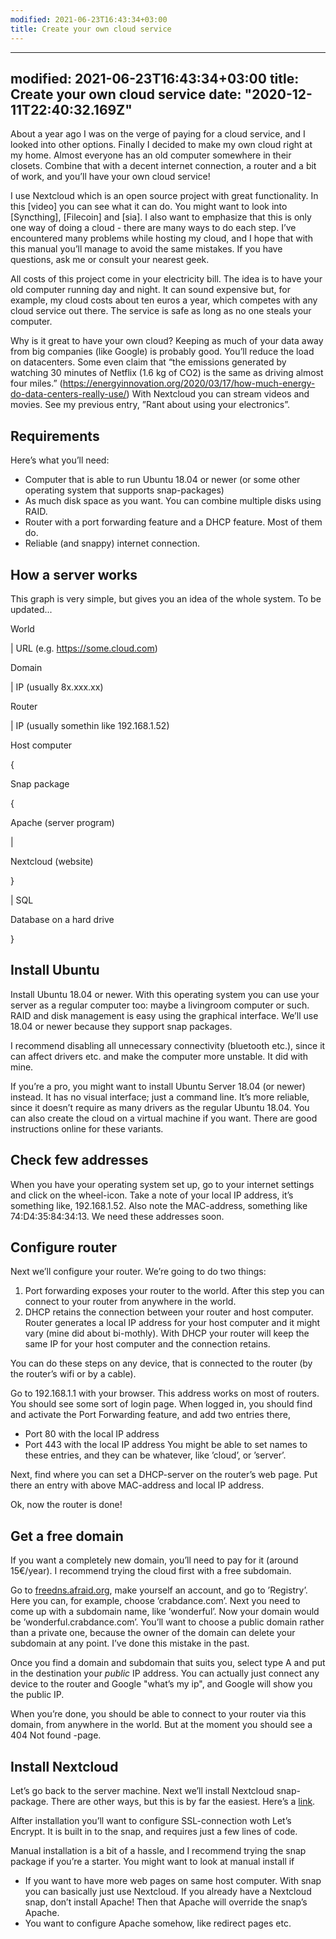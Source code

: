 ```yaml
---
modified: 2021-06-23T16:43:34+03:00
title: Create your own cloud service
---
```


---
modified: 2021-06-23T16:43:34+03:00
title: Create your own cloud service
date: "2020-12-11T22:40:32.169Z"
---
About a year ago I was on the verge of paying for a cloud service, and I looked into other options. Finally I decided to make my own cloud right at my home. Almost everyone has an old computer somewhere in their closets. Combine that with a decent internet connection, a router and a bit of work, and you’ll have your own cloud service!

I use Nextcloud which is an open source project with great functionality. In this [video] you can see what it can do. You might want to look into [Syncthing], [Filecoin] and [sia]. I also want to emphasize that this is only one way of doing a cloud - there are many ways to do each step. I’ve encountered many problems while hosting my cloud, and I hope that with this manual you’ll manage to avoid the same mistakes. If you have questions, ask me or consult your nearest geek.

All costs of this project come in your electricity bill. The idea is to have your old computer running day and night. It can sound expensive but, for example, my cloud costs about ten euros a year, which competes with any cloud service out there. The service is safe as long as no one steals your computer.

Why is it great to have your own cloud?
Keeping as much of your data away from big companies (like Google) is probably good.
You’ll reduce the load on datacenters. Some even claim that “the emissions generated by watching 30 minutes of Netflix (1.6 kg of CO2) is the same as driving almost four miles.” (https://energyinnovation.org/2020/03/17/how-much-energy-do-data-centers-really-use/) With Nextcloud you can stream videos and movies.
See my previous entry, ”Rant about using your electronics”.

## Requirements
Here’s what you’ll need:

* Computer that is able to run Ubuntu 18.04
or newer (or some other operating system that supports snap-packages)
* As much disk space as you want. You can combine multiple disks using RAID.
* Router with a port forwarding feature and a DHCP feature. Most of them do.
* Reliable (and snappy) internet connection.

## How a server works
This graph is very simple, but gives you an idea of the whole system. To be updated...

World

| URL (e.g. https://some.cloud.com)

Domain

| IP (usually 8x.xxx.xx)

Router

| IP (usually somethin like 192.168.1.52)

Host computer

{

Snap package

{

Apache (server program)

|

Nextcloud (website)

}

| SQL

Database on a hard drive

}

## Install Ubuntu
Install Ubuntu 18.04 or newer. With this operating system you can use your server as a regular computer too: maybe a livingroom computer or such. RAID and disk management is easy using the graphical interface. We’ll use 18.04 or newer because they support snap packages.

I recommend disabling all unnecessary connectivity (bluetooth etc.), since it can affect drivers etc. and make the computer more unstable. It did with mine.

If you’re a pro, you might want to install Ubuntu Server 18.04 (or newer) instead. It has no visual interface; just a command line. It’s more reliable, since it doesn’t require as many drivers as the regular Ubuntu 18.04. You can also create the cloud on a virtual machine if you want. There are good instructions online for these variants.

## Check few addresses
When you have your operating system set up, go to your internet settings and click on the wheel-icon. Take a note of your local IP address, it’s something like, 192.168.1.52. Also note the MAC-address, something like 74:D4:35:84:34:13. We need these addresses soon.

## Configure router
Next we’ll configure your router. We’re going to do two things: 
1. Port forwarding exposes your router to the world. After this step you can connect to your router from anywhere in the world.
2. DHCP retains the connection between your router and host computer. Router generates a local IP address for your host computer and it might vary (mine did about bi-mothly). With DHCP your router will keep the same IP for your host computer and the connection retains.

You can do these steps on any device, that is connected to the router (by the router’s wifi or by a cable).

Go to 192.168.1.1 with your browser. This address works on most of routers. You should see some sort of login page. When logged in, you should find and activate the Port Forwarding feature, and add two entries there,
* Port 80 with the local IP address
* Port 443 with the local IP address
You might be able to set names to these entries, and they can be whatever, like ’cloud’, or ’server’.

Next, find where you can set a DHCP-server on the router’s web page. Put there an entry with above MAC-address and local IP address.

Ok, now the router is done!

## Get a free domain
If you want a completely new domain, you’ll need to pay for it (around 15€/year). I recommend trying the cloud first with a free subdomain.

Go to
[freedns.afraid.org](https://freedns.afraid.org),
make yourself an account, and go to ’Registry’. Here you can, for example, choose ’crabdance.com’. Next you need to come up with a subdomain name, like ’wonderful’. Now your domain would be ’wonderful.crabdance.com’. You’ll want to choose a public domain rather than a private one, because the owner of the domain can delete your subdomain at any point. I’ve done this mistake in the past.

Once you find a domain and subdomain that suits you, select type A and put in the destination your _public_ IP address. You can actually just connect any device to the router and Google "what’s my ip", and Google will show you the public IP.

When you’re done, you should be able to connect to your router via this domain, from anywhere in the world. But at the moment you should see a 404 Not found -page.

## Install Nextcloud
Let’s go back to the server machine. Next we’ll install Nextcloud snap-package. There are other ways, but this is by far the easiest. Here’s a
<a href= "https://www.digitalocean.com/community/tutorials/how-to-install-and-configure-nextcloud-on-ubuntu-18-04" target="_blank">link</a>.

Alfter installation you’ll want to configure SSL-connection woth Let’s Encrypt. It is built in to the snap, and requires just a few lines of code.

Manual installation is a bit of a hassle, and I recommend trying the snap package if you’re a starter. You might want to look at manual install if
* If you want to have more web pages on same host computer. With snap you can basically just use Nextcloud. If you already have a Nextcloud snap, don’t install Apache! Then that Apache will override the snap’s Apache.
* You want to configure Apache somehow, like redirect pages etc.
